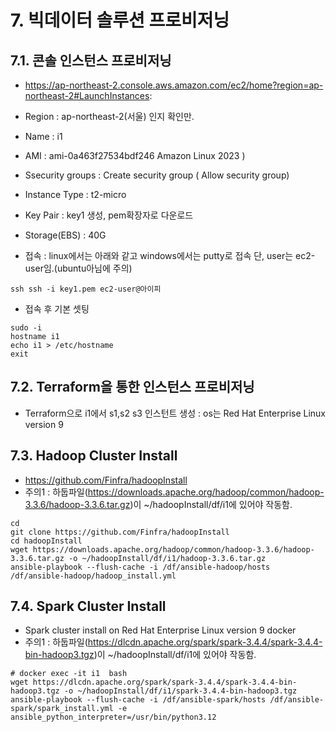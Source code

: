 # 7. 빅데이터 솔루션 프로비저닝
## 7.1. 콘솔 인스턴스 프로비저닝
* https://ap-northeast-2.console.aws.amazon.com/ec2/home?region=ap-northeast-2#LaunchInstances:
* Region        : ap-northeast-2(서울) 인지 확인만.
* Name          : i1
* AMI           :  ami-0a463f27534bdf246 Amazon Linux 2023 )
* Ssecurity groups : Create security group ( Allow security group)
* Instance Type : t2-micro
* Key Pair      : key1 생성, pem확장자로 다운로드
* Storage(EBS)  : 40G

* 접속 : linux에서는 아래와 같고 windows에서는 putty로 접속 단, user는 ec2-user임.(ubuntu아님에 주의)
```
ssh ssh -i key1.pem ec2-user@아이피
```
* 접속 후 기본 셋팅
```
sudo -i
hostname i1 
echo i1 > /etc/hostname
exit
```


## 7.2. Terraform을 통한 인스턴스 프로비저닝
* Terraform으로 i1에서 s1,s2 s3 인스턴트 생성 : os는 Red Hat Enterprise Linux version 9 

## 7.3. Hadoop Cluster Install
* https://github.com/Finfra/hadoopInstall 
* 주의1 : 하둡파일(https://downloads.apache.org/hadoop/common/hadoop-3.3.6/hadoop-3.3.6.tar.gz)이 ~/hadoopInstall/df/i1에 있어야 작동함.
```
cd
git clone https://github.com/Finfra/hadoopInstall 
cd hadoopInstall 
wget https://downloads.apache.org/hadoop/common/hadoop-3.3.6/hadoop-3.3.6.tar.gz -o ~/hadoopInstall/df/i1/hadoop-3.3.6.tar.gz
ansible-playbook --flush-cache -i /df/ansible-hadoop/hosts /df/ansible-hadoop/hadoop_install.yml
```

## 7.4. Spark Cluster Install
* Spark cluster install on Red Hat Enterprise Linux version 9  docker
* 주의1 : 하둡파일(https://dlcdn.apache.org/spark/spark-3.4.4/spark-3.4.4-bin-hadoop3.tgz)이 ~/hadoopInstall/df/i1에 있어야 작동함.

```
# docker exec -it i1  bash
wget https://dlcdn.apache.org/spark/spark-3.4.4/spark-3.4.4-bin-hadoop3.tgz -o ~/hadoopInstall/df/i1/spark-3.4.4-bin-hadoop3.tgz
ansible-playbook --flush-cache -i /df/ansible-spark/hosts /df/ansible-spark/spark_install.yml -e ansible_python_interpreter=/usr/bin/python3.12
```


